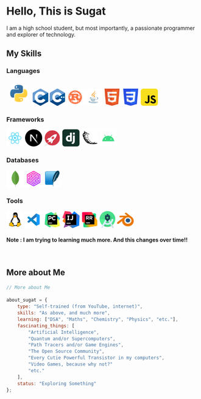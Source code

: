 
# Hello, This is <b>Sugat</b>

I am a high school student, but most importantly, a passionate programmer and explorer of technology.

## My Skills

### Languages
<p>
  <img src="./img/python.png" height="45px" style="margin : 10px;" alt="Python"/>
  <img src="./img/c.png" height="45px" alt="C"/>
  <img src="./img/cpp.png" height="45px" alt="C++"/>
  <img src="./img/rust.png" height="45px" alt="Rust"/>
  <img src="./img/java.svg" height="45px" alt="Java"/>
  <img src="./img/html5.svg" height="45px" alt="HTML5"/>
  <img src="./img/css3.svg" height="45px" alt="CSS3"/>
  <img src="./img/javascript.svg" height="45px" alt="JavaScript"/>
</p>

### Frameworks
<p>
  <img src="./img/react.svg" height="45px" alt="React"/>
  <img src="./img/nextjs.png" height="45px" alt="Next.js"/>
  <img src="./img/rocketrs.png" height="45px" alt="rocket.rs"/>
  <img src="./img/django.svg" height="45px" alt="Django"/>
  <img src="./img/flask.png" height="45px" alt="Flask"/>
  <img src="./img/android.svg" height="45px" alt="Android"/>
</p>

### Databases
<p>
  <img src="./img/mongodb.png" height="45px" alt="Mongodb"/>
  <img src="./img/surrealdb.png" height="45px" alt="Surrealdb"/>
  <img src="./img/sqlite.png" height="45px" alt="Sqlite"/>
</p>

### Tools

<p>
  <img src="./img/linux.png" height="45px" alt="Linux"/>
  <img src="./img/vscode.svg" height="45px" alt="VS Code"/>
  <img src="./img/pycharm.png" height="45px" alt="PyCharm"/>
  <img src="./img/Intellij-Idea.svg" height="45px" alt="IntelliJ IDEA"/>
  <img src="./img/rustrover.png" height="45px" alt="RustRover"/>
  <img src="./img/as.png" height="45px" alt="Android Studio"/>
  <img src="./img/blender.png" height="45px" alt="Blender"/>
</p>

#### Note : I am trying to learning much more. And this changes over time!!

<br/>

## More about Me
```javascript
// More about Me

about_sugat = {
    type: "Self-trained (from YouTube, internet)",
    skills: "As above, and much more",
    learning: ["DSA", "Maths", "Chemistry", "Physics", "etc."],
    fascinating_things: [
        "Artificial Intelligence",
        "Quantum and/or Supercomputers",
        "Path Tracers and/or Game Engines",
        "The Open Source Community",
        "Every Cutie Powerful Transistor in my computers",
        "Video Games, because why not?"
        "etc."
    ],
    status: "Exploring Something"
};
```

